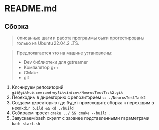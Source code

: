 # README.md

## Сборка

> Описанные шаги и работа программы были протестированы только на Ubuntu 22.04.2 LTS.

> Предполагается что на машине установлены:
>  - Dev библиотеки для gstreamer
>  - Компилятор g++
>  - СMake 
>  - git

1. Клонируем репозиторий `git@github.com:andreylitvintsev/NeurusTestTask2.git`
2. Переходим в директорию с репозиторием `cd ./NeurusTestTask2`
3. Создаем директорию где будет происходить сборка и переходим в нее`mkdir build && cd ./build`
4. Собираем проект `cmake ../ && cmake --build .`
5. Запускаем bash скрипт с заранее подставленными параметрами `bash start.sh`